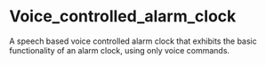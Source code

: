 # Voice_controlled_alarm_clock
A speech based voice controlled alarm clock that exhibits the basic functionality of an alarm clock, using only voice commands.
